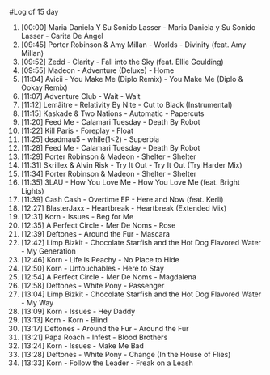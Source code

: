 #Log of 15 day

1. [00:00] Maria Daniela Y Su Sonido Lasser - Maria Daniela y Su Sonido Lasser - Carita De Ángel
1. [09:45] Porter Robinson & Amy Millan - Worlds - Divinity (feat. Amy Millan)
1. [09:52] Zedd - Clarity - Fall into the Sky (feat. Ellie Goulding)
1. [09:55] Madeon - Adventure (Deluxe) - Home
1. [11:04] Avicii - You Make Me (Diplo Remix) - You Make Me (Diplo & Ookay Remix)
1. [11:07] Adventure Club - Wait - Wait
1. [11:12] Lemâitre - Relativity By Nite - Cut to Black (Instrumental)
1. [11:15] Kaskade & Two Nations - Automatic - Papercuts
1. [11:20] Feed Me - Calamari Tuesday - Death By Robot
1. [11:22] Kill Paris - Foreplay - Float
1. [11:25] deadmau5 - while(1<2) - Superbia
1. [11:28] Feed Me - Calamari Tuesday - Death By Robot
1. [11:29] Porter Robinson & Madeon - Shelter - Shelter
1. [11:31] Skrillex & Alvin Risk - Try It Out - Try It Out (Try Harder Mix)
1. [11:34] Porter Robinson & Madeon - Shelter - Shelter
1. [11:35] 3LAU - How You Love Me - How You Love Me (feat. Bright Lights)
1. [11:39] Cash Cash - Overtime EP - Here and Now (feat. Kerli)
1. [12:27] BlasterJaxx - Heartbreak - Heartbreak (Extended Mix)
1. [12:31] Korn - Issues - Beg for Me
1. [12:35] A Perfect Circle - Mer De Noms - Rose
1. [12:39] Deftones - Around the Fur - Mascara
1. [12:42] Limp Bizkit - Chocolate Starfish and the Hot Dog Flavored Water - My Generation
1. [12:46] Korn - Life Is Peachy - No Place to Hide
1. [12:50] Korn - Untouchables - Here to Stay
1. [12:54] A Perfect Circle - Mer De Noms - Magdalena
1. [12:58] Deftones - White Pony - Passenger
1. [13:04] Limp Bizkit - Chocolate Starfish and the Hot Dog Flavored Water - My Way
1. [13:09] Korn - Issues - Hey Daddy
1. [13:13] Korn - Korn - Blind
1. [13:17] Deftones - Around the Fur - Around the Fur
1. [13:21] Papa Roach - Infest - Blood Brothers
1. [13:24] Korn - Issues - Make Me Bad
1. [13:28] Deftones - White Pony - Change (In the House of Flies)
1. [13:33] Korn - Follow the Leader - Freak on a Leash
